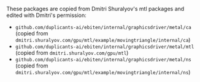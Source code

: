 These packages are copied from Dmitri Shuralyov's mtl packages and edited with Dmitri's permission:

* `github.com/duplicants-ai/ebiten/internal/graphicsdriver/metal/ca` (copied from `dmitri.shuralyov.com/gpu/mtl/example/movingtriangle/internal/ca`)
* `github.com/duplicants-ai/ebiten/internal/graphicsdriver/metal/mtl` (copied from `dmitri.shuralyov.com/gpu/mtl`)
* `github.com/duplicants-ai/ebiten/internal/graphicsdriver/metal/ns` (copied from `dmitri.shuralyov.com/gpu/mtl/example/movingtriangle/internal/ns`)
